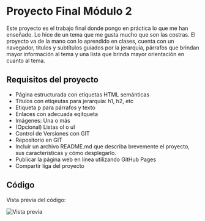 # Proyecto Final Módulo 2

Este proyecto es el trabajo final donde pongo en práctica lo que me han enseñado. Lo hice de un tema que me gusta mucho que son las costras. El proyecto va de la mano con lo aprendido en clases, cuenta con un navegador, títulos y subtítulos guiados por la jerarquía, párrafos que brindan mayor información al tema y una lista que brinda mayor orientación en cuanto al tema.

## Requisitos del proyecto
- Página estructurada con etiquetas HTML semánticas
- Títulos con etiqeutas para jerarquía: h1, h2, etc
- Etiqueta p para párrafos y texto
- Enlaces con adecuada eqitqueta
- Imágenes: Una o más
- (Opcional) Listas ol o ul
- Control de Versiones con GIT
- Repositorio en GIT
- Incluir un archivo README.md que describa brevemente el proyecto, sus características y cómo desplegarlo.
- Publicar la página web en línea utilizando GitHub Pages
- Compartir liga del proyecto

## Código

Vista previa del código: 

![Vista previa](https://i.postimg.cc/kgFr6MC8/image.png)
